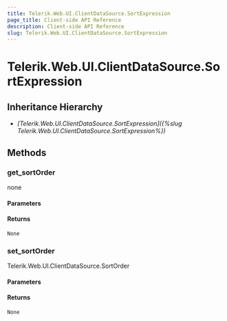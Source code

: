 ```yaml
---
title: Telerik.Web.UI.ClientDataSource.SortExpression
page_title: Client-side API Reference
description: Client-side API Reference
slug: Telerik.Web.UI.ClientDataSource.SortExpression
---
```


# Telerik.Web.UI.ClientDataSource.SortExpression  

## Inheritance Hierarchy

* *[Telerik.Web.UI.ClientDataSource.SortExpression]({%slug Telerik.Web.UI.ClientDataSource.SortExpression%})*

## Methods

###  get_sortOrder

none

#### Parameters

#### Returns

`None` 

###  set_sortOrder

Telerik.Web.UI.ClientDataSource.SortOrder

#### Parameters

#### Returns

`None` 


